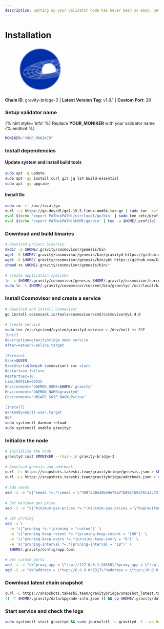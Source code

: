 ```yaml
---
description: Setting up your validator node has never been so easy. Get your validator running in minutes by following step by step instructions.
---
```


# Installation

<figure><img src="https://github.com/takeshi-val/Logo/raw/main/gravitybridge.png" width="150" alt=""><figcaption></figcaption></figure>

**Chain ID**: gravity-bridge-3 | **Latest Version Tag**: v1.8.1 | **Custom Port**: 26

### Setup validator name

{% hint style='info' %}
Replace **YOUR_MONIKER** with your validator name
{% endhint %}

```bash
MONIKER="YOUR_MONIKER"
```

### Install dependencies

#### Update system and install build tools

```bash
sudo apt -q update
sudo apt -qy install curl git jq lz4 build-essential
sudo apt -qy upgrade
```

#### Install Go

```bash
sudo rm -rf /usr/local/go
curl -Ls https://go.dev/dl/go1.19.5.linux-amd64.tar.gz | sudo tar -xzf - -C /usr/local
eval $(echo 'export PATH=$PATH:/usr/local/go/bin' | sudo tee /etc/profile.d/golang.sh)
eval $(echo 'export PATH=$PATH:$HOME/go/bin' | tee -a $HOME/.profile)
```

### Download and build binaries

```bash
# Download project binaries
mkdir -p $HOME/.gravity/cosmovisor/genesis/bin
wget -O $HOME/.gravity/cosmovisor/genesis/bin/gravityd https://github.com/Gravity-Bridge/Gravity-Bridge/releases/download/v1.8.1/gravity-linux-amd64
wget -O $HOME/.gravity/cosmovisor/genesis/bin/gbt https://github.com/Gravity-Bridge/Gravity-Bridge/releases/download/v1.8.1/gbt
chmod +x $HOME/.gravity/cosmovisor/genesis/bin/*

# Create application symlinks
ln -s $HOME/.gravity/cosmovisor/genesis $HOME/.gravity/cosmovisor/current
sudo ln -s $HOME/.gravity/cosmovisor/current/bin/gravityd /usr/local/bin/gravityd
```

### Install Cosmovisor and create a service

```bash
# Download and install Cosmovisor
go install cosmossdk.io/tools/cosmovisor/cmd/cosmovisor@v1.4.0

# Create service
sudo tee /etc/systemd/system/gravityd.service > /dev/null << EOF
[Unit]
Description=gravitybridge node service
After=network-online.target

[Service]
User=$USER
ExecStart=$(which cosmovisor) run start
Restart=on-failure
RestartSec=10
LimitNOFILE=65535
Environment="DAEMON_HOME=$HOME/.gravity"
Environment="DAEMON_NAME=gravityd"
Environment="UNSAFE_SKIP_BACKUP=true"

[Install]
WantedBy=multi-user.target
EOF
sudo systemctl daemon-reload
sudo systemctl enable gravityd
```

### Initialize the node

```bash
# Initialize the node
gravityd init $MONIKER --chain-id gravity-bridge-3

# Download genesis and addrbook
curl -Ls https://snapshots.takeshi.team/gravitybridge/genesis.json > $HOME/.gravity/config/genesis.json
curl -Ls https://snapshots.takeshi.team/gravitybridge/addrbook.json > $HOME/.gravity/config/addrbook.json

# Add seeds
sed -i -e "s|^seeds *=.*|seeds = \"400f3d9e30b69e78a7fb891f60d76fa3c73f0ecc@gravitybridge.rpc.takeshi.team:26659\"|" $HOME/.gravity/config/config.toml

# Set minimum gas price
sed -i -e "s|^minimum-gas-prices *=.*|minimum-gas-prices = \"0ugraviton\"|" $HOME/.gravity/config/app.toml

# Set pruning
sed -i \
  -e 's|^pruning *=.*|pruning = "custom"|' \
  -e 's|^pruning-keep-recent *=.*|pruning-keep-recent = "100"|' \
  -e 's|^pruning-keep-every *=.*|pruning-keep-every = "0"|' \
  -e 's|^pruning-interval *=.*|pruning-interval = "19"|' \
  $HOME/.gravity/config/app.toml

# Set custom ports
sed -i -e "s%^proxy_app = \"tcp://127.0.0.1:26658\"%proxy_app = \"tcp://127.0.0.1:26658\"%; s%^laddr = \"tcp://127.0.0.1:26657\"%laddr = \"tcp://127.0.0.1:26657\"%; s%^pprof_laddr = \"localhost:6060\"%pprof_laddr = \"localhost:26060\"%; s%^laddr = \"tcp://0.0.0.0:26656\"%laddr = \"tcp://0.0.0.0:26656\"%; s%^prometheus_listen_addr = \":26660\"%prometheus_listen_addr = \":26660\"%" $HOME/.gravity/config/config.toml
sed -i -e "s%^address = \"tcp://0.0.0.0:1317\"%address = \"tcp://0.0.0.0:26317\"%; s%^address = \":8080\"%address = \":26080\"%; s%^address = \"0.0.0.0:9090\"%address = \"0.0.0.0:26090\"%; s%^address = \"0.0.0.0:9091\"%address = \"0.0.0.0:26091\"%; s%^address = \"0.0.0.0:8545\"%address = \"0.0.0.0:26545\"%; s%^ws-address = \"0.0.0.0:8546\"%ws-address = \"0.0.0.0:26546\"%" $HOME/.gravity/config/app.toml
```

### Download latest chain snapshot

```bash
curl -L https://snapshots.takeshi.team/gravitybridge/snapshot_latest.tar.lz4 | tar -Ilz4 -xf - -C $HOME/.gravity
[[ -f $HOME/.gravity/data/upgrade-info.json ]] && cp $HOME/.gravity/data/upgrade-info.json $HOME/.gravity/cosmovisor/genesis/upgrade-info.json
```

### Start service and check the logs

```bash
sudo systemctl start gravityd && sudo journalctl -u gravityd -f --no-hostname -o cat
```
